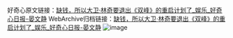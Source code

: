 好奇心原文链接：[缺钱，所以大卫·林奇要退出《双峰》的重启计划了_娱乐_好奇心日报-晏文静](https://www.qdaily.com/articles/8188.html)
WebArchive归档链接：[缺钱，所以大卫·林奇要退出《双峰》的重启计划了_娱乐_好奇心日报-晏文静](http://web.archive.org/web/20190623152255/https://www.qdaily.com/articles/8188.html)
![image](http://ww3.sinaimg.cn/large/007d5XDply1g3vb3o3aa8j30u02l04qp)